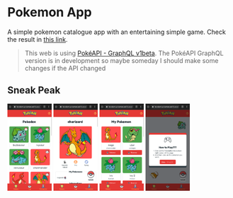 # Pokemon App

A simple pokemon catalogue app with an entertaining simple game. Check the result
in [this link](https://faizalami-pokemon.netlify.app/).

> This web is using [PokéAPI - GraphQL v1beta](https://pokeapi.co/docs/graphql).
> The PokéAPI GraphQL version is in development so maybe someday I should make some changes if the API changed

## Sneak Peak

<div style="display: inline;">
	<img src="docs/pokedex.png" alt="Pokedex" width="100"/>
	<img src="docs/detail.png" alt="Detail" width="100"/>
	<img src="docs/my-pokemon.png" alt="My Pokemon" width="100"/>
	<img src="docs/simple-game.png" alt="Simple Game" width="100"/>
</div>
